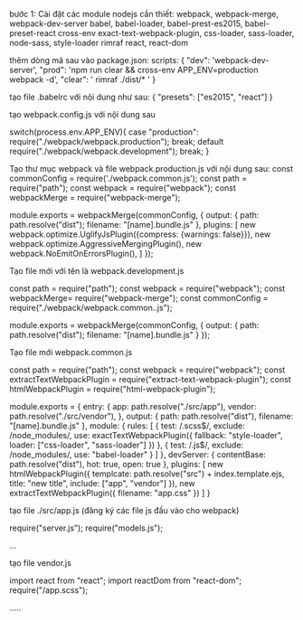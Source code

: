 bước 1: Cài đặt các module nodejs cần thiết:
webpack, webpack-merge, webpack-dev-server
babel, babel-loader, babel-prest-es2015, babel-preset-react
cross-env
exact-text-webpack-plugin, css-loader, sass-loader, node-sass, style-loader
rimraf
react, react-dom

thêm dòng mã sau vào package.json:
scripts: {
    "dev": 'webpack-dev-server',
    "prod": 'npm run clear && cross-env APP_ENV=production webpack -d',
    "clear": ' rimraf ./dist/* '
}

tạo file .babelrc với nội dung như sau:
{
    "presets": ["es2015", "react"]
}

tạo webpack.config.js với nội dung sau

switch(process.env.APP_ENV){
    case "production":
        require("./webpack/webpack.production");
    break;
    default
        require("./webpack/webpack.development");
    break;
}

Tạo thư mục webpack và file webpack.production.js với nội dung sau:
const commonConfig = require('./webpack.common.js');
const path = require("path");
const webpack = require("webpack");
const webpackMerge = require("webpack-merge");

module.exports = webpackMerge(commonConfig, {
    output: {
        path: path.resolve("dist");
        filename: "[name].bundle.js"
    },
    plugins: [
        new webpack.optimize.UglifyJsPlugin({compress: {warnings: false}}),
        new webpack.optimize.AggressiveMergingPlugin(),
        new webpack.NoEmitOnErrorsPlugin(),
    ]
});

Tạo file mới với tên là webpack.development.js

const path = require("path");
const webpack = require("webpack");
const webpackMerge= require("webpack-merge");
const commonConfig = require("./webpack/webpack.common..js");

module.exports = webpackMerge(commonConfig, {
    output: {
        path: path.resolve("dist");
        filename: "[name].bundle.js"
    }
});

Tạo file mới webpack.common.js

const path = require("path");
const webpack = require("webpack");
const extractTextWebpackPlugin = require("extract-text-webpack-plugin");
const htmlWebpackPlugin = require("html-webpack-plugin");

module.exports = {
    entry: {
        app: path.resolve("./src/app"),
        vendor: path.resolve("./src/vendor"),
    },
    output: {
        path: path.resolve("dist"),
        filename: "[name].bundle.js"
    },
    module: {
        rules: [
            {
                test: /\.scss$/,
                exclude: /node_modules/,
                use: exactTextWebpackPlugin({
                    fallback: "style-loader",
                    loader: ["css-loader", "sass-loader"]
                })
            },
            {
                test: /\.js$/,
                exclude: /node_modules/,
                use: "babel-loader"
            }
        ]
    },
    devServer: {
        contentBase: path.resolve("dist"),
        hot: true,
        open: true
    },
    plugins: [
        new htmlWebpackPlugin({
            templcate: path.resolve("src") + index.template.ejs,
            title: "new title",
            include: ["app", "vendor"]
        }),
        new extractTextWebpackPlugin({
            filename: "app.css"
        })
    ]
}

tạo file ./src/app.js (đăng ký các file js đầu vào cho webpack)

require("server.js");
require("models.js");

...

tạo file vendor.js

import react from "react";
import reactDom from "react-dom";
require("/app.scss");

.....
